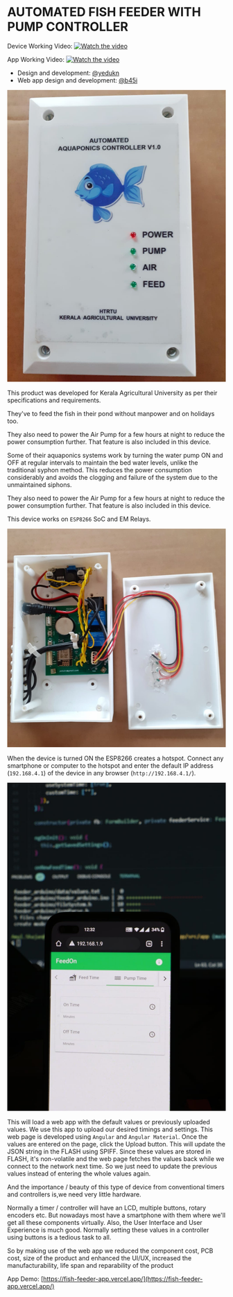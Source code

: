 # AUTOMATED FISH FEEDER WITH PUMP CONTROLLER

Device Working Video:
[![Watch the video](https://img.youtube.com/vi/Zu94WblO_oU/maxresdefault.jpg)](https://youtube.com/shorts/Zu94WblO_oU?feature=share)

App Working Video:
[![Watch the video](https://img.youtube.com/vi/7WvQQ0ODRsM/maxresdefault.jpg)](https://www.youtube.com/watch?v=7WvQQ0ODRsM)

- Design and development: [@yedukn](https://github.com/yedu-kn)
- Web app design and development: [@b45i](https://github.com/B45i)

![](documentation/images/device-case.jpg)

This product was developed for Kerala Agricultural University as per their specifications and requirements.

They've to feed the fish in their pond without manpower and on holidays too.

They also need to power the Air Pump for a few hours at night to reduce the power consumption further.
That feature is also included in this device.

Some of their aquaponics systems work by turning the water pump ON and OFF at regular intervals to maintain the bed water levels, unlike the traditional syphon method.
This reduces the power consumption considerably and avoids the clogging and failure of the system due to the unmaintained siphons.

They also need to power the Air Pump for a few hours at night to reduce the power consumption further.
That feature is also included in this device.

This device works on `ESP8266` SoC and EM Relays.

![](documentation/images/device-inside.jpg)

When the device is turned ON the ESP8266 creates a hotspot.
Connect any smartphone or computer to the hotspot and enter the default IP address (`192.168.4.1`) of the device in any browser (`http://192.168.4.1/`).

![](documentation/images/app-mobile.jpg)

This will load a web app with the default values or previously uploaded values.
We use this app to upload our desired timings and settings.
This web page is developed using `Angular` and `Angular Material`.
Once the values are entered on the page, click the Upload button.
This will update the JSON string in the FLASH using SPIFF.
Since these values are stored in FLASH, it's non-volatile and the web page fetches the values back while we connect to the network next time.
So we just need to update the previous values instead of entering the whole values again.

And the importance / beauty of this type of device from conventional timers and controllers is,we need very little hardware.

Normally a timer / controller will have an LCD, multiple buttons, rotary encoders etc.
But nowadays most have a smartphone with them where we'll get all these components virtually.
Also, the User Interface and User Experience is much good.
Normally setting these values in a controller using buttons is a tedious task to all.

So by making use of the web app we reduced the component cost, PCB cost, size of the product and enhanced the UI/UX, increased the manufacturability, life span and reparability of the product

App Demo: [https://fish-feeder-app.vercel.app/](https://fish-feeder-app.vercel.app/)
